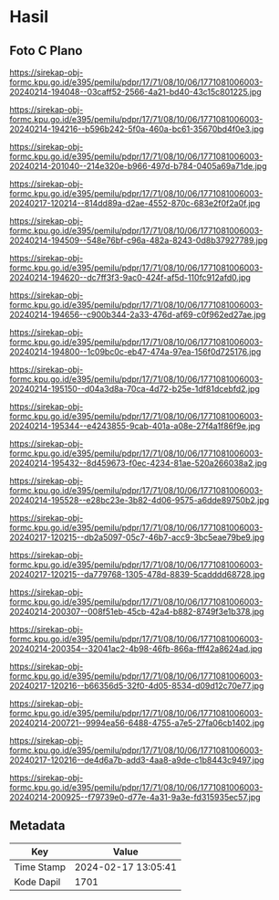 # Hasil

## Foto C Plano

https://sirekap-obj-formc.kpu.go.id/e395/pemilu/pdpr/17/71/08/10/06/1771081006003-20240214-194048--03caff52-2566-4a21-bd40-43c15c801225.jpg

https://sirekap-obj-formc.kpu.go.id/e395/pemilu/pdpr/17/71/08/10/06/1771081006003-20240214-194216--b596b242-5f0a-460a-bc61-35670bd4f0e3.jpg

https://sirekap-obj-formc.kpu.go.id/e395/pemilu/pdpr/17/71/08/10/06/1771081006003-20240214-201040--214e320e-b966-497d-b784-0405a69a71de.jpg

https://sirekap-obj-formc.kpu.go.id/e395/pemilu/pdpr/17/71/08/10/06/1771081006003-20240217-120214--814dd89a-d2ae-4552-870c-683e2f0f2a0f.jpg

https://sirekap-obj-formc.kpu.go.id/e395/pemilu/pdpr/17/71/08/10/06/1771081006003-20240214-194509--548e76bf-c96a-482a-8243-0d8b37927789.jpg

https://sirekap-obj-formc.kpu.go.id/e395/pemilu/pdpr/17/71/08/10/06/1771081006003-20240214-194620--dc7ff3f3-9ac0-424f-af5d-110fc912afd0.jpg

https://sirekap-obj-formc.kpu.go.id/e395/pemilu/pdpr/17/71/08/10/06/1771081006003-20240214-194656--c900b344-2a33-476d-af69-c0f962ed27ae.jpg

https://sirekap-obj-formc.kpu.go.id/e395/pemilu/pdpr/17/71/08/10/06/1771081006003-20240214-194800--1c09bc0c-eb47-474a-97ea-156f0d725176.jpg

https://sirekap-obj-formc.kpu.go.id/e395/pemilu/pdpr/17/71/08/10/06/1771081006003-20240214-195150--d04a3d8a-70ca-4d72-b25e-1df81dcebfd2.jpg

https://sirekap-obj-formc.kpu.go.id/e395/pemilu/pdpr/17/71/08/10/06/1771081006003-20240214-195344--e4243855-9cab-401a-a08e-27f4a1f86f9e.jpg

https://sirekap-obj-formc.kpu.go.id/e395/pemilu/pdpr/17/71/08/10/06/1771081006003-20240214-195432--8d459673-f0ec-4234-81ae-520a266038a2.jpg

https://sirekap-obj-formc.kpu.go.id/e395/pemilu/pdpr/17/71/08/10/06/1771081006003-20240214-195528--e28bc23e-3b82-4d06-9575-a6dde89750b2.jpg

https://sirekap-obj-formc.kpu.go.id/e395/pemilu/pdpr/17/71/08/10/06/1771081006003-20240217-120215--db2a5097-05c7-46b7-acc9-3bc5eae79be9.jpg

https://sirekap-obj-formc.kpu.go.id/e395/pemilu/pdpr/17/71/08/10/06/1771081006003-20240217-120215--da779768-1305-478d-8839-5cadddd68728.jpg

https://sirekap-obj-formc.kpu.go.id/e395/pemilu/pdpr/17/71/08/10/06/1771081006003-20240214-200307--008f51eb-45cb-42a4-b882-8749f3e1b378.jpg

https://sirekap-obj-formc.kpu.go.id/e395/pemilu/pdpr/17/71/08/10/06/1771081006003-20240214-200354--32041ac2-4b98-46fb-866a-fff42a8624ad.jpg

https://sirekap-obj-formc.kpu.go.id/e395/pemilu/pdpr/17/71/08/10/06/1771081006003-20240217-120216--b66356d5-32f0-4d05-8534-d09d12c70e77.jpg

https://sirekap-obj-formc.kpu.go.id/e395/pemilu/pdpr/17/71/08/10/06/1771081006003-20240214-200721--9994ea56-6488-4755-a7e5-27fa06cb1402.jpg

https://sirekap-obj-formc.kpu.go.id/e395/pemilu/pdpr/17/71/08/10/06/1771081006003-20240217-120216--de4d6a7b-add3-4aa8-a9de-c1b8443c9497.jpg

https://sirekap-obj-formc.kpu.go.id/e395/pemilu/pdpr/17/71/08/10/06/1771081006003-20240214-200925--f79739e0-d77e-4a31-9a3e-fd315935ec57.jpg


## Metadata

| Key        | Value               |
| ---------- | ------------------- |
| Time Stamp | 2024-02-17 13:05:41 |
| Kode Dapil | 1701                |



